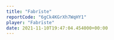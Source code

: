 ```yaml
---
title: "Fabrïste"
reportCode: "6gCk4KGrXh7WqHY1"
player: "Fabrïste"
date: 2021-11-10T19:47:04.454000+00:00
---
```

